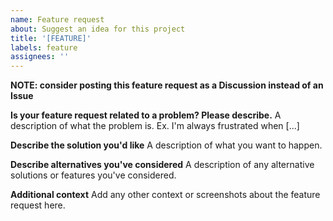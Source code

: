 ```yaml
---
name: Feature request
about: Suggest an idea for this project
title: '[FEATURE]'
labels: feature
assignees: ''
---
```


**NOTE: consider posting this feature request as a Discussion instead of an Issue**

**Is your feature request related to a problem? Please describe.**
A description of what the problem is. Ex. I'm always frustrated when [...]

**Describe the solution you'd like**
A description of what you want to happen.

**Describe alternatives you've considered**
A description of any alternative solutions or features you've considered.

**Additional context**
Add any other context or screenshots about the feature request here.

